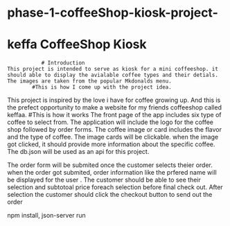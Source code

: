 # phase-1-coffeeShop-kiosk-project-
# keffa CoffeeShop Kiosk
               # Introduction
    This project is intended to serve as kiosk for a mini coffeeshop. it should able to display the avialable coffee types and their detials. 
    The images are taken from the popular Mkdonalds menu.
            #This is how I come up with the project idea. 
This project is inspired by the  love i have for coffee growing up. And this is the prefect opportunity to make a website for my friends coffeeshop called keffaa.
                     #This is how it works
The front page of the app includes six type of coffee to select from.
The application will include the logo for the coffee shop followed by order forms. 
The coffee image or card includes the flavor and the type of coffee. The image cards will be clickable. 
when the image got clicked, it should provide more information about the specific coffee.
The db.json will be used as an api for this project.
                    

The order form will be submited once the customer selects theier order.
when the order got submited, order information like the prfered name will be displayed for the user .
The customer should be able to see their selection and subtotoal price foreach selection before final check out. 
After selection the customer should click the checkout button to send out the order 


npm install, 
json-server run





